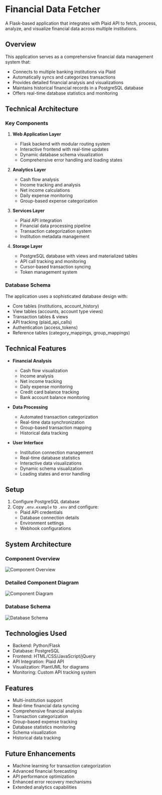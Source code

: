 # Financial Data Fetcher

A Flask-based application that integrates with Plaid API to fetch, process, analyze, and visualize financial data across multiple institutions.

## Overview

This application serves as a comprehensive financial data management system that:
- Connects to multiple banking institutions via Plaid
- Automatically syncs and categorizes transactions
- Provides detailed financial analysis and visualizations
- Maintains historical financial records in a PostgreSQL database
- Offers real-time database statistics and monitoring

## Technical Architecture

### Key Components
1. **Web Application Layer**
   - Flask backend with modular routing system
   - Interactive frontend with real-time updates
   - Dynamic database schema visualization
   - Comprehensive error handling and loading states

2. **Analytics Layer**
   - Cash flow analysis
   - Income tracking and analysis
   - Net income calculations
   - Daily expense monitoring
   - Group-based expense categorization

3. **Services Layer**
   - Plaid API integration
   - Financial data processing pipeline
   - Transaction categorization system
   - Institution metadata management

4. **Storage Layer**
   - PostgreSQL database with views and materialized tables
   - API call tracking and monitoring
   - Cursor-based transaction syncing
   - Token management system

### Database Schema
The application uses a sophisticated database design with:
- Core tables (institutions, account_history)
- View tables (accounts, account type views)
- Transaction tables & views
- API tracking (plaid_api_calls)
- Authentication (access_tokens)
- Reference tables (category_mappings, group_mappings)

## Technical Features

- **Financial Analysis**
  - Cash flow visualization
  - Income analysis
  - Net income tracking
  - Daily expense monitoring
  - Credit card balance tracking
  - Bank account balance monitoring

- **Data Processing**
  - Automated transaction categorization
  - Real-time data synchronization
  - Group-based transaction mapping
  - Historical data tracking

- **User Interface**
  - Institution connection management
  - Real-time database statistics
  - Interactive data visualizations
  - Dynamic schema visualization
  - Loading states and error handling

## Setup
1. Configure PostgreSQL database
2. Copy `.env.example` to `.env` and configure:
   - Plaid API credentials
   - Database connection details
   - Environment settings
   - Webhook configurations

## System Architecture

### Component Overview
![Component Overview](http://www.plantuml.com/plantuml/proxy?src=https://raw.githubusercontent.com/m-dur/plaid-app/main/app/diagrams/summary.puml)

### Detailed Component Diagram
![Component Diagram](http://www.plantuml.com/plantuml/proxy?src=https://raw.githubusercontent.com/m-dur/plaid-app/main/app/diagrams/diagram.puml)

### Database Schema
![Database Schema](http://www.plantuml.com/plantuml/proxy?src=https://raw.githubusercontent.com/m-dur/plaid-app/main/app/diagrams/database.puml)

## Technologies Used
- Backend: Python/Flask
- Database: PostgreSQL
- Frontend: HTML/CSS/JavaScript/jQuery
- API Integration: Plaid API
- Visualization: PlantUML for diagrams
- Monitoring: Custom API tracking system

## Features
- Multi-institution support
- Real-time financial data syncing
- Comprehensive financial analysis
- Transaction categorization
- Group-based expense tracking
- Database statistics monitoring
- Schema visualization
- Historical data tracking

## Future Enhancements
- Machine learning for transaction categorization
- Advanced financial forecasting
- API performance optimization
- Enhanced error recovery mechanisms
- Extended analytics capabilities
